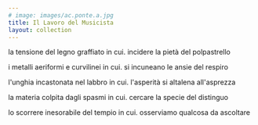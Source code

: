 ```yaml
---
# image: images/ac.ponte.a.jpg
title: Il Lavoro del Musicista
layout: collection
---
```


la tensione del legno graffiato in cui. 
incidere la pietà del polpastrello

i metalli aeriformi e curvilinei in cui. 
si incuneano le ansie del respiro

l'unghia incastonata nel labbro in cui. 
l'asperità si altalena all'asprezza

la materia colpita dagli spasmi in cui. 
cercare la specie del distinguo

lo scorrere inesorabile del tempio in cui. 
osserviamo qualcosa da ascoltare
